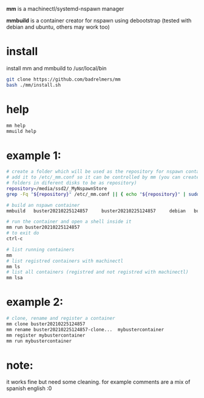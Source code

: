 **mm** is a machinectl/systemd-nspawn manager

**mmbuild** is a container creator for nspawn using debootstrap (tested with debian and ubuntu, others may work too)

# install
install mm and mmbuild to /usr/local/bin
```bash
git clone https://github.com/badrelmers/mm
bash ./mm/install.sh
```

# help
```bash
mm help
mmuild help
```

# example 1:
```bash
# create a folder which will be used as the repository for nspawn containers and 
# add it to /etc/_mm.conf so it can be controlled by mm (you can create multiple
# folders in diferent disks to be as repository)
repository=/media/ssd2/_MyNspawnStore
grep -Fq "${repository}" /etc/_mm.conf || { echo "${repository}" | sudo tee -a /etc/_mm.conf ; }

# build an nspawn container
mmbuild   buster20210225124857     buster20210225124857     debian   buster       bbbbbbnn

# run the container and open a shell inside it
mm run buster20210225124857
# to exit do
ctrl-c

# list running containers
mm
# list registred containers with machinectl
mm ls
# list all containers (registred and not registred with machinectl)
mm lsa
```

# example 2:
```bash
# clone, rename and register a container
mm clone buster20210225124857
mm rename buster20210225124857-clone...  mybustercontainer
mm register mybustercontainer
mm run mybustercontainer
```

# note:
it works fine but need some cleaning. for example comments are a mix of spanish english :0
